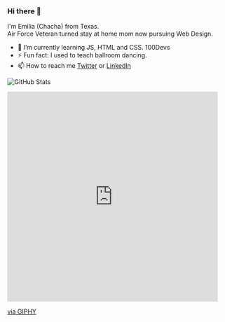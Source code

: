 ### Hi there 👋 

I'm Emilia (Chacha) from Texas.<br>
Air Force Veteran turned stay at home mom now pursuing Web Design.
<ul>
  <li>🌱 I’m currently learning JS, HTML and CSS. 100Devs</li>
  <li>⚡ Fun fact: I used to teach ballroom dancing.</li>
  <li>📫 How to reach me <a href="https://twitter.com/ChachaSmalls22">Twitter</a> or <a href="https://www.linkedin.com/in/emilia-menchaca-6a6902232/">LinkedIn</a></li>
</ul>

![GitHub Stats](https://github-readme-stats.vercel.app/api?username=ChachaSmalls&theme=tokyonight)
<iframe src="https://giphy.com/embed/vadyPNn86EcuahO053" width="480" height="480" frameBorder="0" class="giphy-embed" allowFullScreen></iframe><p><a href="https://giphy.com/gifs/coffee-books-raining-vadyPNn86EcuahO053">via GIPHY</a></p>
